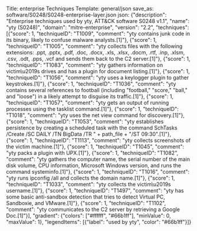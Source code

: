 Title: enterprise Techniques
Template: general/json
save_as: software/S0248/S0248-enterprise-layer.json
json: {"description": "Enterprise techniques used by yty, ATT&CK software S0248 v1.1", "name": "yty (S0248)", "domain": "mitre-enterprise", "version": "2.2", "techniques": [{"score": 1, "techniqueID": "T1009", "comment": "yty contains junk code in its binary, likely to confuse malware analysts.[1]"}, {"score": 1, "techniqueID": "T1005", "comment": "yty collects files with the following extensions: .ppt, .pptx, .pdf, .doc, .docx, .xls, .xlsx, .docm, .rtf, .inp, .xlsm, .csv, .odt, .pps, .vcf and sends them back to the C2 server.[1]"}, {"score": 1, "techniqueID": "T1083", "comment": "yty gathers information on victim\u2019s drives and has a plugin for document listing.[1]"}, {"score": 1, "techniqueID": "T1056", "comment": "yty uses a keylogger plugin to gather keystrokes.[1]"}, {"score": 1, "techniqueID": "T1036", "comment": "yty contains several references to football (including \"football,\" \"score,\" \"ball,\" and \"loose\") in a likely attempt to disguise its traffic.[1]"}, {"score": 1, "techniqueID": "T1057", "comment": "yty gets an output of running processes using the tasklist command.[1]"}, {"score": 1, "techniqueID": "T1018", "comment": "yty uses the net view command for discovery.[1]"}, {"score": 1, "techniqueID": "T1053", "comment": "yty establishes persistence by creating a scheduled task with the command SchTasks /Create /SC DAILY /TN BigData /TR \" + path_file + \"/ST 09:30\".[1]"}, {"score": 1, "techniqueID": "T1113", "comment": "yty collects screenshots of the victim machine.[1]"}, {"score": 1, "techniqueID": "T1045", "comment": "yty packs a plugin with UPX.[1]"}, {"score": 1, "techniqueID": "T1082", "comment": "yty gathers the computer name, the serial number of the main disk volume, CPU information, Microsoft Windows version, and runs the command systeminfo.[1]"}, {"score": 1, "techniqueID": "T1016", "comment": "yty runs ipconfig /all and collects the domain name.[1]"}, {"score": 1, "techniqueID": "T1033", "comment": "yty collects the victim\u2019s username.[1]"}, {"score": 1, "techniqueID": "T1497", "comment": "yty has some basic anti-sandbox detection that tries to detect Virtual PC, Sandboxie, and VMware.[1]"}, {"score": 1, "techniqueID": "T1102", "comment": "yty communicates to the C2 server by retrieving a Google Doc.[1]"}], "gradient": {"colors": ["#ffffff", "#66b1ff"], "minValue": 0, "maxValue": 1}, "legendItems": [{"label": "used by yty", "color": "#66b1ff"}]}